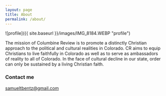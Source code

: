 ```yaml
---
layout: page
title: About
permalink: /about/
---
```


![profile]({{ site.baseurl }}/images/IMG_8184.WEBP "profile")

The mission of Columbine Review is to promote a distinctly Christian approach to the political and cultural realities in Colorado. CR aims to equip Christians to live faithfully in Colorado as well as to serve as ambassadors of reality to all of Colorado. In the face of cultural decline in our state, order can only be sustained by a living Christian faith.

### Contact me

[samueltbentz@gmail.com](mailto:samueltbentz@gmail.com)
